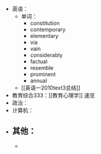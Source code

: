 - 英语：
	- 单词：
		- constitution
		- contemporary
		- elementary
		- via
		- vain
		- considerably
		- factual
		- resemble
		- prominent
		- annual
	- [[英语一2010text3总结]]
- 教育综合333：[[教育心理学]] 速览
- 政治：
- 计算机：
- 其他：
	-
	-